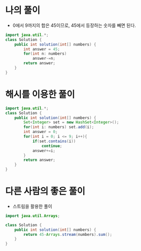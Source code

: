 # 나의 풀이
* 0에서 9까지의 합은 45이므로, 45에서 등장하는 숫자를 빼면 된다.
```java
import java.util.*; 
class Solution {
    public int solution(int[] numbers) {
        int answer = 45;
        for(int n: numbers)
            answer-=n;
        return answer;
    }
}
```

# 해시를 이용한 풀이
```java
import java.util.*; 
class Solution {
    public int solution(int[] numbers) {
        Set<Integer> set = new HashSet<Integer>();
        for(int i: numbers) set.add(i);
        int answer = 0;
        for(int i = 0; i <= 9; i++){
            if(set.contains(i))
                continue;
            answer+=i;
        }
        return answer;
    }
}
```

# 다른 사람의 좋은 풀이
* 스트림을 활용한 풀이
```java
import java.util.Arrays;

class Solution {
    public int solution(int[] numbers) {
        return 45-Arrays.stream(numbers).sum();
    }
}

```